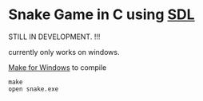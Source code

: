 Snake Game in C using [SDL](https://www.libsdl.org/)
===

STILL IN DEVELOPMENT. !!!

currently only works on windows.

[Make for Windows](https://gnuwin32.sourceforge.net/packages/make.htm) to compile

```
make
open snake.exe
```